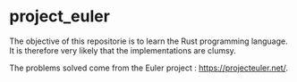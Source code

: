# project_euler

The objective of this repositorie is to learn the Rust programming language. It is therefore very likely that the implementations are clumsy.

The problems solved come from the Euler project : https://projecteuler.net/.
